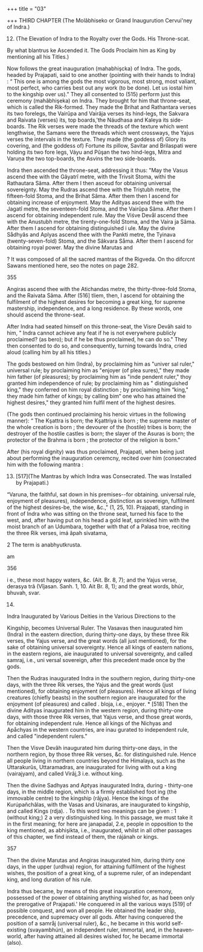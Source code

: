 +++
title = "03"

+++
THIRD CHAPTER (The Molâbhiseko or Grand Inaugurution Cervui'ney of Indra.) 

12. (The Elevation of Indra to the Royalty over the Gods. His Throne-scat. 

By what blantrus ke Ascended it. The Gods Proclaim him as King by mentioning all his Titles.) 

Now follows the great inauguration (mahabhişcka) of Indra. The gods, headed by Prajapati, said to one another (pointing with their hands to Indra) : “ This one is among the gods the most vigorous, most strong, most valiant, most perfect, who carries best out any work (to be done). Let us iostal him to the kingship over us).” They all consented to (515) perform just this ceremony (mahâbhişeka) on Indra. They brought for him that throne-seat, which is called the Rik-formed. They made the Brihat and Rathantara verses its two forelegs, the Vairûpa and Vairâja verses its hind-legs, the Sakvara and Raivata (verses) its, top boards,'the Náudhasa and Kaleya its side-boards. The Rik verses were made the threads of the texture which went lengthwise, the Samans were the threads which went crossways, the Yajus verses the intervals in the texture. They made (the goddess of) Glory its covering, and (the goddess of) Fortune its pillow, Savitar and Brilaspati were holding its two fore legs, Váyu and Pûşan the two hind-legs, Mitra and Varuņa the two top-boards, the Asvins the two side-boards. 

Indra then ascended the throne-seat, addressing it thus: "May the Vasus ascend thee with the Gâyatrî metre, with the Trivsit Stoma, withi the Rathautara Sâma. After them I then asceud for obtaining universal sovereignty. May the Rudras ascend thee with the Triştubh metre, the fifteen-fold Stoma, and the Brihat Sâma. After them then I ascend for obtaining increase of enjoyment. May the Adityas ascend thee with the Jagatî metre, the seventeen-fold Stoma, and the Vairûpa Sâma. After them I ascend for obtaining independent rule. May the Viśve Devål ascend thee with the Anustubh metre, the tirenty-one-fold Stoma, and the Vaira ja Sâma. After them I ascend for obtaining distinguished i ule. May the divine Sådhyâs and Aplyas ascend thee with the Pankti metre, the Tyinava (twenty-seven-fold) Stoma, and the Sâkvara Såma. After them I ascend for obtaining royal power. May the divine Marutas and 

? It was composed of all the sacred mantras of the Rigveda. On tho difcrcnt Sawans mentioned here, seo the notes on page 282. 

355 

Angiras ascend thee with the Atichandas metre, the thirty-three-fold Stoma, and the Raivata Sâma. After (516] tliem, then, I ascend for obtaining the fulfilment of the highest desires for becoming a great king, for supreme mastership, independence, and a long residence. By these words, one should ascend the throne-seat. 

After Indra had seated himself on this throne-seat, the Visre Devâh said to him, " Indra cannot achieve any feat if he is not everywhere publicly proclaimed? (as bero); but if he be thus proclaimed, he can do so." They then consented to do so, and consequently, turning towards Indra, cried aloud (calling him by all his titles.) 

The gods bestowed on him (Indra), by proclaiming him as "univer sal ruler," universal rule; by proclaiming him as "enjoyer (of plea sures)," they made him father (of pleasures); by proclaiming him as "inde pendent ruler," thoy granted him independence of rule; by proclaiming him as " distinguished king," they conferred on him royal distinction ; by proclaiming him “king," they made him father of kings; by calling bim“ one who has attained the highest desires," they granted him fulfil ment of the highest desires. 

(The gods then continued proclaiming his heroic virtues in the following manner): “ The Kşattra is born; the Kşattriya is born ; the supreme master of the whole creation is born ; the devourer of the (hostile) tribes is born; the destroyer of the hostile castles is born; the slayer of the Asuras is born; the protector of the Brahma is born ; the protector of the religion is born." 

After (his royal dignity) was thus proclaimed, Prajapati, when being just about performing the inauguration ceremcny, recited over him (consecrated him with the following mantra : 

13. [517](The Mantras by which Indra was Consecrated. The was Installed by Prajapati.) 

“Varuna, the faithful, sat down in his premises--for obtaining. universal rule, enjoyment of pleasures), independence, distinction as sovereign, fulfilment of the highest desires-be, the wise, &c.," (1, 25, 10). Prajapati, standing in front of Indra who was sitting on the throne seat, turned his face to the west, and, after having put on his head a gold leaf, sprinkled him with the moist branch of an Udumbara, together with that of a Palasa troe, reciting the three Rik verses, imá âpah sivatama, 

2 The term is anabhyutkrusta. 

am 

356 

i e., these most happy waters, &c. (Ait. Br. 8, 7); and the Yajus verse, derasya trâ (Vîjasan. Sanh. 1, 10. Ait Br. 8, 1); and the great words, bhúr, bhuvah, svar. 

14. 

Indra Inaugurated by Various Deities in the Various Directions to the 

Kingship, becomes Universal Ruler. The Vasavas then inaugurated him (Indra) in the eastern direction, during thirty-one days, by these three Rik verses, the Yajus verse, and the great words (all just mentioned), for the sake of obtaining universal sovereignty. Hence all kings of eastern nations, in the eastern regions, aie inaugurated to universal sovereignty, and called samraj, i.e., uni versal sovereign, after this precedent made once by the gods. 

Then the Rudras inaugurated Indra in the southern region, during thirty-one days, with the three Rik verses, the Yajus and the great words (just mentioned), for obtaining enjoyment (of pleasures). Hence all kings of living creatures (chiefly beasts) in the southern region are inaugurated for the enjoyment (of pleasures) and called . bloja, i.e., enjoyer. * [518] Then the divine Adityas inaugurated him in the western region, during thirty-one days, with those three Rik verses, that Yajus verse, and those great words, for obtaining independent rule. Hence all kings of the Nichyas and Apåchyas in the western countries, are inau gurated to independent rule, and called "independent rulers." 

Then the Visve Devâh inaugurated him during thirty-one days, in the northern region, by those three Rik verses, &c. for distinguished rule. Hence all people living in northern countries beyond the Himalaya, such as the Uttarakurûs, Uttaramadras, are inaugurated for living with out a king (vairajyam), and called Virâj,3 i.e. without king. 

Then the divine Sadhyas and Aptyas inaugurated Indra, during - thirty-one days, in the middle region, which is a firmly established foot ing (the immovable centre) to the kingship (râjya). Hence the kings of the Kurúpañchâlas, with the Vasas and Usinaras, are inaugurated to kingship, and called Kings (rdja). . To this word two meanings can be given : 1 (without king;) 2 a very distinguished king. In this passage, we must take it in the first meaning; for here are janapadal, 2.e, people in opposition to the king mentioned, as abhişikta, i.e., inaugurated, whilst in all other passages of this chapter, we find instead of them, the rájánah or kings. 

357 

Then the divine Marutas and Angiras inaugurated him, during thirty one days, in the upper (urdhva) region, for attaining fulfilment of the highest wishes, the position of a great king, of a supreme ruler, of an independant king, and long duration of his rule. 

Indra thus became, by means of this great inauguration ceremony, possessed of the power of obtaining anything wished for, as had been only the prerogative of Prajapati.' He conquered in all the various ways [519] of possible conquest, and won all people. He obtained the leader ship, precedence, and supremacy over all gods. After having conquered the position of a samråj (universal ruler), &c., he became in this world self-existing (svayambhún), an independent ruler, immortal, and, in the heaven-world, after having attained all desires wished for, he became immortal (also). 

